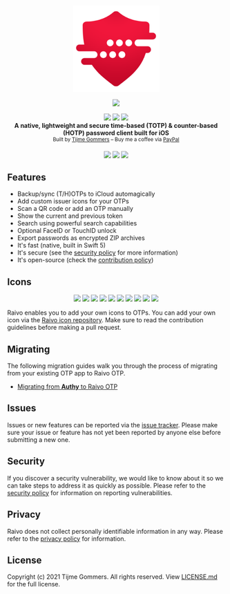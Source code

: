 <p align="center">
    <img src="https://raw.githubusercontent.com/raivo-otp/ios-application/master/Assets/app-icon.png" width="200"/>
</p>
<p align="center">
    <a href="https://apps.apple.com/us/app/raivo-otp/id1459042137#?platform=iphone">
        <img src="https://linkmaker.itunes.apple.com/en-us/badge-lrg.svg?releaseDate=2019-08-01&kind=iossoftware&bubble=ios_apps" width="180"/>
    </a>
</p>
<p align="center">
    <a href="https://github.com/raivo-otp/ios-application/blob/master/LICENSE.md"><img src="https://raw.finnwea.com/shield/?firstText=Source&secondText=Licensed" /></a>
    <a href="https://apps.apple.com/us/app/raivo-otp/id1459042137#?platform=iphone"><img src="https://raw.finnwea.com/shield/?firstText=Platform&secondText=iOS/%20iPadOS%20(13%20or%20higher)" /></a>
    <a href="https://github.com/raivo-otp/ios-application/releases"><img src="https://raw.finnwea.com/vector-shields-v1/?typeKey=SemverVersion&typeValue1=raivo-otp&typeValue2=ios-application&typeValue4=Release&cache=4"></a>
    <br/>
    <b>A native, lightweight and secure time-based (TOTP) & counter-based (HOTP) password client built for iOS</b>
    <br/>
    <sup>Built by <a href="https://www.linkedin.com/in/tijme/">Tijme Gommers</a> – Buy me a coffee via <a href="https://www.paypal.me/tijmegommers">PayPal</a></sup>
    <br/>
</p>

<p align="center">
    <img src="https://github.com/raivo-otp/ios-application/raw/master/.github/preview_left.png?cache=5" width="270">
    <img src="https://github.com/raivo-otp/ios-application/raw/master/.github/preview_middle.png?cache=5" width="270">
    <img src="https://github.com/raivo-otp/ios-application/raw/master/.github/preview_right.png?cache=5" width="270">
</p>

## Features

* Backup/sync (T/H)OTPs to iCloud automagically
* Add custom issuer icons for your OTPs
* Scan a QR code or add an OTP manually
* Show the current and previous token
* Search using powerful search capabilities
* Optional FaceID or TouchID unlock
* Export passwords as encrypted ZIP archives
* It's fast (native, built in Swift 5)
* It's secure (see the [security policy](https://github.com/raivo-otp/ios-application/blob/master/SECURITY.md) for more information)
* It's open-source (check the [contribution policy](https://github.com/raivo-otp/ios-application/blob/master/CONTRIBUTING.md))

## Icons

<p align="center">
    <img src="https://raw.githubusercontent.com/raivo-otp/issuer-icons/master/vectors/reddit/reddit-alien.svg?sanitize=true" width="75" />
    <img src="https://raw.githubusercontent.com/raivo-otp/issuer-icons/master/vectors/bitbucket/bitbucket.svg?sanitize=true" width="75" />
    <img src="https://raw.githubusercontent.com/raivo-otp/issuer-icons/master/vectors/google/google.svg?sanitize=true" width="75" /> 
    <img src="https://raw.githubusercontent.com/raivo-otp/issuer-icons/master/vectors/whatsapp/whatsapp.svg?sanitize=true" width="75" />
    <img src="https://raw.githubusercontent.com/raivo-otp/issuer-icons/master/vectors/amazon/amazon.svg?sanitize=true" width="75" /> 
    <img src="https://raw.githubusercontent.com/raivo-otp/issuer-icons/master/vectors/atlassian/atlassian.svg?sanitize=true" width="75" />
    <img src="https://raw.githubusercontent.com/raivo-otp/issuer-icons/master/vectors/spotify/spotify.svg?sanitize=true" width="75" />
    <img src="https://raw.githubusercontent.com/raivo-otp/issuer-icons/master/vectors/slack/slack.svg?sanitize=true" width="75" />
    <img src="https://raw.githubusercontent.com/raivo-otp/issuer-icons/master/vectors/facebook-messenger/facebook-messenger.svg?sanitize=true" width="75" />
    <img src="https://raw.githubusercontent.com/raivo-otp/issuer-icons/master/vectors/gitlab/gitlab.svg?sanitize=true" width="75" />
</p>


Raivo enables you to add your own icons to OTPs. You can add your own icon via the [Raivo icon repository](https://github.com/raivo-otp/issuer-icons). Make sure to read the contribution guidelines before making a pull request.

## Migrating

The following migration guides walk you through the process of migrating from your existing OTP app to Raivo OTP.

* [Migrating from **Authy** to Raivo OTP](https://tij.me/blog/migrating-your-one-time-passwords-from-authy-to-raivo-otp/)

## Issues

Issues or new features can be reported via the [issue tracker](https://github.com/raivo-otp/ios-application/issues). Please make sure your issue or feature has not yet been reported by anyone else before submitting a new one.

## Security

If you discover a security vulnerability, we would like to know about it so we can take steps to address it as quickly as possible. Please refer to the [security policy](https://github.com/raivo-otp/ios-application/blob/master/SECURITY.md) for information on reporting vulnerabilities.

## Privacy

Raivo does not collect personally identifiable information in any way. Please refer to the [privacy policy](https://github.com/raivo-otp/ios-application/blob/master/PRIVACY.md) for information.

## License

Copyright (c) 2021 Tijme Gommers. All rights reserved. View [LICENSE.md](https://github.com/raivo-otp/ios-application/blob/master/LICENSE.md) for the full license.
